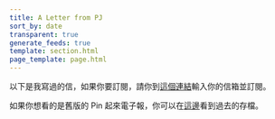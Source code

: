 ```yaml
---
title: A Letter from PJ
sort_by: date
transparent: true
generate_feeds: true
template: section.html
page_template: page.html
---
```



以下是我寫過的信，如果你要訂閱，請你到[這個連結](https://world.hey.com/mimir)輸入你的信箱並訂閱。

如果你想看的是舊版的 Pin 起來電子報，你可以在[這邊](/newsletters)看到過去的存檔。